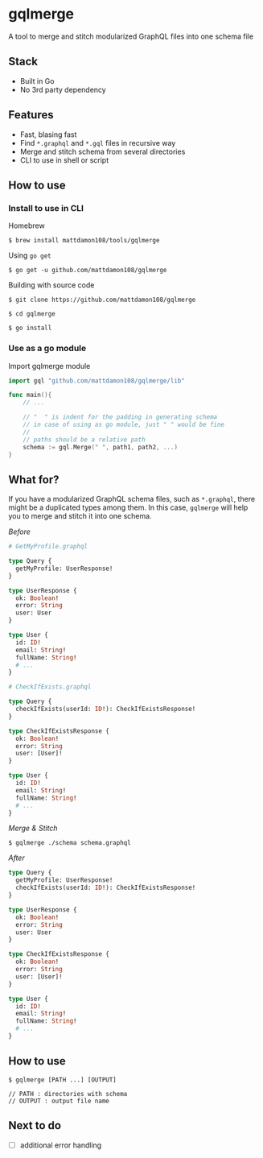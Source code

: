 # gqlmerge

A tool to merge and stitch modularized GraphQL files into one schema file

## Stack

- Built in Go
- No 3rd party dependency

## Features

- Fast, blasing fast
- Find `*.graphql` and `*.gql` files in recursive way
- Merge and stitch schema from several directories
- CLI to use in shell or script

## How to use

### Install to use in CLI

Homebrew

```shell
$ brew install mattdamon108/tools/gqlmerge
```

Using `go get`

```shell
$ go get -u github.com/mattdamon108/gqlmerge
```

Building with source code

```shell
$ git clone https://github.com/mattdamon108/gqlmerge

$ cd gqlmerge

$ go install
```

### Use as a go module

Import gqlmerge module

```go
import gql "github.com/mattdamon108/gqlmerge/lib"

func main(){
	// ...

	// "  " is indent for the padding in generating schema
	// in case of using as go module, just " " would be fine
	//
	// paths should be a relative path
	schema := gql.Merge(" ", path1, path2, ...)
}
```

## What for?

If you have a modularized GraphQL schema files, such as `*.graphql`, there might be a duplicated types among them. In this case, `gqlmerge` will help you to merge and stitch it into one schema.

_Before_

```graphql
# GetMyProfile.graphql

type Query {
  getMyProfile: UserResponse!
}

type UserResponse {
  ok: Boolean!
  error: String
  user: User
}

type User {
  id: ID!
  email: String!
  fullName: String!
  # ...
}

# CheckIfExists.graphql

type Query {
  checkIfExists(userId: ID!): CheckIfExistsResponse!
}

type CheckIfExistsResponse {
  ok: Boolean!
  error: String
  user: [User]!
}

type User {
  id: ID!
  email: String!
  fullName: String!
  # ...
}
```

_Merge & Stitch_

```shell
$ gqlmerge ./schema schema.graphql
```

_After_

```graphql
type Query {
  getMyProfile: UserResponse!
  checkIfExists(userId: ID!): CheckIfExistsResponse!
}

type UserResponse {
  ok: Boolean!
  error: String
  user: User
}

type CheckIfExistsResponse {
  ok: Boolean!
  error: String
  user: [User]!
}

type User {
  id: ID!
  email: String!
  fullName: String!
  # ...
}
```

## How to use

```shell
$ gqlmerge [PATH ...] [OUTPUT]

// PATH : directories with schema
// OUTPUT : output file name
```

## Next to do

- [ ] additional error handling
